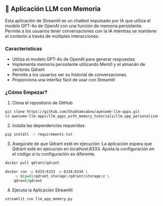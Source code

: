 ## 🧠 Aplicación LLM con Memoria
Esta aplicación de Streamlit es un chatbot impulsado por IA que utiliza el modelo GPT-4o de OpenAI con una función de memoria persistente. Permite a los usuarios tener conversaciones con la IA mientras se mantiene el contexto a través de múltiples interacciones.

### Características

- Utiliza el modelo GPT-4o de OpenAI para generar respuestas
- Implementa memoria persistente utilizando Mem0 y el almacén de vectores Qdrant
- Permite a los usuarios ver su historial de conversaciones
- Proporciona una interfaz fácil de usar con Streamlit


### ¿Cómo Empezar?

1. Clona el repositorio de GitHub
```bash
git clone https://github.com/Shubhamsaboo/awesome-llm-apps.git
cd awesome-llm-apps/llm_apps_with_memory_tutorials/llm_app_personalized_memory
```

2. Instala las dependencias requeridas:

```bash
pip install -r requirements.txt
```

3. Asegúrate de que Qdrant esté en ejecución:
La aplicación espera que Qdrant esté en ejecución en localhost:6333. Ajusta la configuración en el código si tu configuración es diferente.

```bash
docker pull qdrant/qdrant

docker run -p 6333:6333 -p 6334:6334 \
    -v $(pwd)/qdrant_storage:/qdrant/storage:z \
    qdrant/qdrant
```

4. Ejecuta la Aplicación Streamlit
```bash
streamlit run llm_app_memory.py
```
